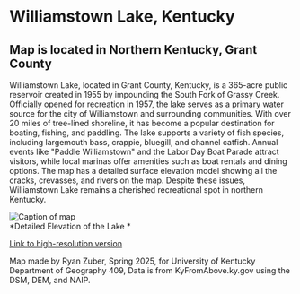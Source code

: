 # Williamstown Lake, Kentucky
## Map is located in Northern Kentucky, Grant County

Williamstown Lake, located in Grant County, Kentucky, is a 365-acre public reservoir created in 1955 by impounding the South Fork of Grassy Creek. Officially opened for recreation in 1957, the lake serves as a primary water source for the city of Williamstown and surrounding communities. With over 20 miles of tree-lined shoreline, it has become a popular destination for boating, fishing, and paddling. The lake supports a variety of fish species, including largemouth bass, crappie, bluegill, and channel catfish. Annual events like "Paddle Williamstown" and the Labor Day Boat Parade attract visitors, while local marinas offer amenities such as boat rentals and dining options. The map has a detailed surface elevation model showing all the cracks, crevasses, and rivers on the map. Despite these issues, Williamstown Lake remains a cherished recreational spot in northern Kentucky.​

![Caption of map](KyLake.jpg)     
*Detailed Elevation of the Lake *

[Link to high-resolution version](KyLake.pdf)     

Map made by Ryan Zuber, Spring 2025, for University of Kentucky Department of Geography 409, Data is from KyFromAbove.ky.gov using the DSM, DEM, and NAIP. 
